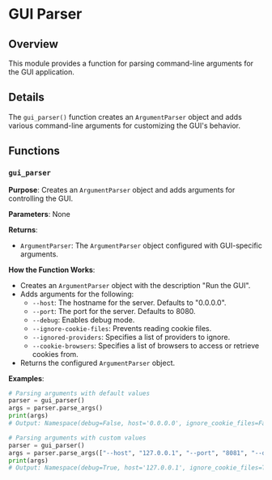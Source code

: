 # GUI Parser

## Overview

This module provides a function for parsing command-line arguments for the GUI application.

## Details

The `gui_parser()` function creates an `ArgumentParser` object and adds various command-line arguments for customizing the GUI's behavior.

## Functions

### `gui_parser`

**Purpose**: Creates an `ArgumentParser` object and adds arguments for controlling the GUI.

**Parameters**: None

**Returns**:
- `ArgumentParser`: The `ArgumentParser` object configured with GUI-specific arguments.

**How the Function Works**:
- Creates an `ArgumentParser` object with the description "Run the GUI".
- Adds arguments for the following:
    - `--host`: The hostname for the server. Defaults to "0.0.0.0".
    - `--port`: The port for the server. Defaults to 8080.
    - `--debug`: Enables debug mode.
    - `--ignore-cookie-files`: Prevents reading cookie files.
    - `--ignored-providers`: Specifies a list of providers to ignore.
    - `--cookie-browsers`: Specifies a list of browsers to access or retrieve cookies from.
- Returns the configured `ArgumentParser` object.

**Examples**:

```python
# Parsing arguments with default values
parser = gui_parser()
args = parser.parse_args()
print(args)
# Output: Namespace(debug=False, host='0.0.0.0', ignore_cookie_files=False, ignored_providers=[], port=8080, cookie_browsers=[])

# Parsing arguments with custom values
parser = gui_parser()
args = parser.parse_args(["--host", "127.0.0.1", "--port", "8081", "--debug", "--ignore-cookie-files", "--ignored-providers", "Google", "Bing"])
print(args)
# Output: Namespace(debug=True, host='127.0.0.1', ignore_cookie_files=True, ignored_providers=['Google', 'Bing'], port=8081, cookie_browsers=[])
```